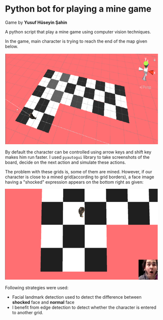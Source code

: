 # Python bot for playing a mine game

Game by **Yusuf Hüseyin Şahin**

A python script that play a mine game using computer vision techniques. 

In the game, main character is trying to reach the end of the map given below.

<img src="https://github.com/demirkirans/MineGame-BLG453E/blob/main/images/map.png?raw=true" width="700" height="300">

By default the character can be controlled using arrow keys and shift key makes him run faster. I used `pyautogui` library to take screenshots of the board, decide on the next action and simulate these actions. 

The problem with these grids is, some of them are mined. However, if our character is close to a mined grid(according to grid borders), a face image having a "shocked" expression appears on the bottom right as given: 

<img src="https://github.com/demirkirans/MineGame-BLG453E/blob/main/images/closetomine.png?raw=true" width="700" height="300">

Following strategies were used:

* Facial landmark detection used to detect the difference between **shocked** face and **normal** face
* I benefit from edge detection to detect whether the character is entered to another grid.